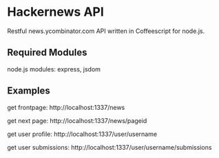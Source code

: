 # Hackernews API

Restful news.ycombinator.com API written in Coffeescript for node.js.

## Required Modules
node.js modules: express, jsdom

## Examples
get frontpage: http://localhost:1337/news

get next page: http://localhost:1337/news/pageid

get user profile: http://localhost:1337/user/username

get user submissions: http://localhost:1337/user/username/submissions